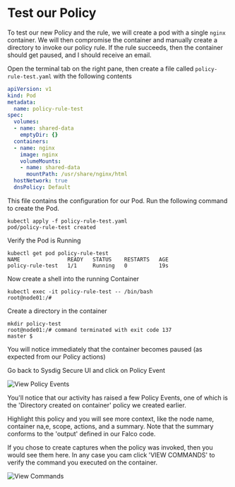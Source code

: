 # Test our Policy

To test our new Policy and the rule, we will create a pod with a single `nginx` container. We will then compromise the container and manually create a directory to invoke our policy rule.  If the rule succeeds, then the container should get paused, and I should receive an email.

<!--https://kubernetes.io/docs/tasks/debug-application-cluster/get-shell-running-container/ -->

Open the terminal tab on the right pane, then create a file called `policy-rule-test.yaml` with the following contents

```YAML
apiVersion: v1
kind: Pod
metadata:
  name: policy-rule-test
spec:
  volumes:
  - name: shared-data
    emptyDir: {}
  containers:
  - name: nginx
    image: nginx
    volumeMounts:
    - name: shared-data
      mountPath: /usr/share/nginx/html
  hostNetwork: true
  dnsPolicy: Default
  ```

This file contains the configuration for our Pod.  Run the following command to create the Pod.

```
kubectl apply -f policy-rule-test.yaml
pod/policy-rule-test created
```

Verify the Pod is Running

```
kubectl get pod policy-rule-test
NAME               READY   STATUS    RESTARTS   AGE
policy-rule-test   1/1     Running   0          19s
```

Now create a shell into the running Container

```
kubectl exec -it policy-rule-test -- /bin/bash
root@node01:/#
```

Create a directory in the container

```
mkdir policy-test
root@node01:/# command terminated with exit code 137
master $
```

You will notice immediately that the container becomes paused (as expected from our Policy actions)

Go back to Sysdig Secure UI and click on Policy Event

![View Policy Events](/sysdig/courses/secure/secure-policy-editor/assets/image10.png)

You'll notice that our activity has raised a few Policy Events, one of which is the 'Directory created on container' policy we created earlier.

Highlight this policy and you will see more context, like the node name, container na,e, scope, actions, and a summary. Note that the summary conforms to the 'output' defined in our Falco code.

If you chose to create captures when the policy was invoked, then you would see them here. In any case you cam click 'VIEW COMMANDS' to verify the command you executed on the container.

![View Commands](/sysdig/courses/secure/secure-policy-editor/assets/image10.png)
